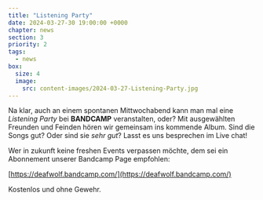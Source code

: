 ```yaml
---
title: "Listening Party"
date: 2024-03-27-30 19:00:00 +0000
chapter: news
section: 3
priority: 2
tags:
  - news
box:
  size: 4
  image:
    src: content-images/2024-03-27-Listening-Party.jpg
---
```


Na klar, auch an einem spontanen Mittwochabend kann man mal eine _Listening Party_ bei **BANDCAMP** veranstalten, oder?
Mit ausgewählten Freunden und Feinden hören wir gemeinsam ins kommende Album.
Sind die Songs gut? Oder sind sie _sehr gut_? Lasst es uns besprechen im Live chat!

Wer in zukunft keine freshen Events verpassen möchte, dem sei ein Abonnement unserer Bandcamp Page empfohlen:

[https://deafwolf.bandcamp.com/](https://deafwolf.bandcamp.com/)

Kostenlos und ohne Gewehr.